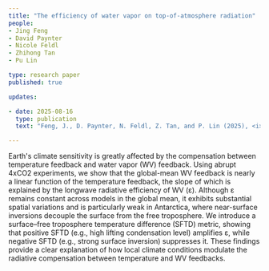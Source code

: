 ```yaml
---
title: "The efficiency of water vapor on top-of-atmosphere radiation"
people:
- Jing Feng 
- David Paynter
- Nicole Feldl
- Zhihong Tan
- Pu Lin

type: research paper
published: true

updates:

- date: 2025-08-16
  type: publication
  text: "Feng, J., D. Paynter, N. Feldl, Z. Tan, and P. Lin (2025), <i>Geophysical Research Letters</i>, 52, e2025GL115210, [doi:10.1029/2025GL115210](https://doi.org/10.1029/2025GL115210)."

---
```


Earth's climate sensitivity is greatly affected by the compensation between temperature feedback and water vapor (WV) feedback. Using abrupt 4xCO2 experiments, we show that the global-mean WV feedback is nearly a linear function of the temperature feedback, the slope of which is explained by the longwave radiative efficiency of WV (&epsilon;). Although &epsilon; remains constant across models in the global mean, it exhibits substantial spatial variations and is particularly weak in Antarctica, where near-surface inversions decouple the surface from the free troposphere. We introduce a surface–free troposphere temperature difference (SFTD) metric, showing that positive SFTD (e.g., high lifting condensation level) amplifies &epsilon;, while negative SFTD (e.g., strong surface inversion) suppresses it. These findings provide a clear explanation of how local climate conditions modulate the radiative compensation between temperature and WV feedbacks.


